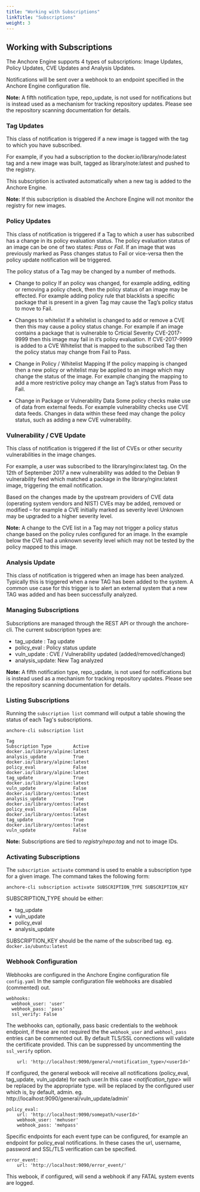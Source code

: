 ```yaml
---
title: "Working with Subscriptions"
linkTitle: "Subscriptions"
weight: 3
---
```


## Working with Subscriptions

The Anchore Engine supports 4 types of subscriptions: Image Updates, Policy Updates, CVE Updates and Analysis Updates.

Notifications will be sent over a webhook to an endpoint specified in the Anchore Engine configuration file.

**Note:** A fifth notification type, repo_update, is not used for notifications but is instead used as a mechanism for tracking repository updates. Please see the repository scanning documentation for details.

### Tag Updates

This class of notification is triggered if a new image is tagged with the tag to which you have subscribed.

For example, if you had a subscription to the docker.io/library/node:latest tag and a new image was built, tagged as library/note:latest and pushed to the registry.

This subscription is activated automatically when a new tag is added to the Anchore Engine.

**Note:** If this subscription is disabled the Anchore Engine will not monitor the registry for new images.

### Policy Updates

This class of notification is triggered if a Tag to which a user has subscribed has a change in its policy evaluation status. The policy evaluation status of an image can be one of two states: *Pass* or *Fail*. If an image that was previously marked as Pass changes status to Fail or vice-versa then the policy update notification will be triggered.

The policy status of a Tag may be changed by a number of methods.

- Change to policy If an policy was changed, for example adding, editing or removing a policy check, then the policy status of an image may be effected. For example adding policy rule that blacklists a specific package that is present in a given Tag may cause the Tag’s policy status to move to Fail.

- Changes to whitelist If a whitelist is changed to add or remove a CVE then this may cause a policy status change. For example if an image contains a package that is vulnerable to Crticial Severity CVE-2017-9999 then this image may fail in it’s policy evaluation. If CVE-2017-9999 is added to a CVE Whitelist that is mapped to the subscribed Tag then the policy status may change from Fail to Pass.

- Change in Policy / Whitelist Mapping If the policy mapping is changed then a new policy or whitelist may be applied to an image which may change the status of the image. For example changing the mapping to add a more restrictive policy may change an Tag’s status from Pass to Fail.

- Change in Package or Vulnerability Data Some policy checks make use of data from external feeds. For example vulnerability checks use CVE data feeds. Changes in data within these feed may change the policy status, such as adding a new CVE vulnerability.

### Vulnerability / CVE Update

This class of notification is triggered if the list of CVEs or other security vulnerabilities in the image changes.

For example, a user was subscribed to the library/nginx:latest tag. On the 12th of September 2017 a new vulnerability was added to the Debian 9 vulnerability feed which matched a package in the library/nginx:latest image, triggering the email notification.

Based on the changes made by the upstream providers of CVE data (operating system vendors and NIST) CVEs may be added, removed or modified – for example a CVE initially marked as severity level Unknown may be upgraded to a higher severity level.

**Note:** A change to the CVE list in a Tag may not trigger a policy status change based on the policy rules configured for an image. In the example below the CVE had a unknown severity level which may not be tested by the policy mapped to this image.

### Analysis Update

This class of notification is triggered when an image has been analyzed. Typically this is triggered when a new TAG has been added to the system.
A common use case for this trigger is to alert an external system that a new TAG was added and has been successfully analyzed.

### Managing Subscriptions

Subscriptions are managed through the REST API or through the anchore-cli. The current subscription types are:

- tag_update : Tag update
- policy_eval : Policy status update
- vuln_update : CVE / Vulnerability updated (added/removed/changed)
- analysis_update: New Tag analyzed


**Note:** A fifth notification type, repo_update, is not used for notifications but is instead used as a mechanism for tracking repository updates. Please see the repository scanning documentation for details.

### Listing Subscriptions

Running the `subscription list` command will output a table showing the status of each Tag's subscriptions.

```
anchore-cli subscription list

Tag                                                            Subscription Type        Active        
docker.io/library/alpine:latest                                analysis_update          True          
docker.io/library/alpine:latest                                policy_eval              False         
docker.io/library/alpine:latest                                tag_update               True          
docker.io/library/alpine:latest                                vuln_update              False         
docker.io/library/centos:latest                                analysis_update          True          
docker.io/library/centos:latest                                policy_eval              False         
docker.io/library/centos:latest                                tag_update               True          
docker.io/library/centos:latest                                vuln_update              False  
```

**Note:** Subscriptions are tied to *registry/repo:tag* and not to image IDs.

### Activating Subscriptions

The `subscription activate` command is used to enable a subscription type for a given image. The command takes the following form:

`anchore-cli subscription activate SUBSCRIPTION_TYPE SUBSCRIPTION_KEY`

SUBSCRIPTION_TYPE should be either: 

- tag_update
- vuln_update
- policy_eval
- analysis_update

SUBSCRIPTION_KEY should be the name of the subscribed tag. eg. `docker.io/ubuntu:latest`

### Webhook Configuration

Webhooks are configured in the Anchore Engine configuration file `config.yaml` In the sample configuration file webhooks are disabled (commented) out.

```
webhooks:
  webhook_user: 'user'
  webhook_pass: 'pass'
  ssl_verify: False
```

The webhooks can, optionally, pass basic credentials to the webhook endpoint, if these are not required the the `webhook_user` and `webhool_pass` entries can be commented out. By default TLS/SSL connections will validate the certificate provided. This can be suppressed by uncommenting the `ssl_verify` option.

``` general:
    url: 'http://localhost:9090/general/<notification_type>/<userId>'
```

If configured, the general webook will receive all notifications (policy_eval, tag_update, vuln_update) for each user.In this case *<notification_type>* will be replaced by the appropriate type. will be replaced by the configured user which is, by default, admin. eg. http://localhost:9090/general/vuln_update/admin'

```
policy_eval:
    url: 'http://localhost:9090/somepath/<userId>'
    webhook_user: 'mehuser'
    webhook_pass: 'mehpass'
```

Specific endpoints for each event type can be configured, for example an endpoint for policy_eval notifications. In these cases the url, username, password and SSL/TLS verification can be specified.

```
error_event:
    url: 'http://localhost:9090/error_event/'
```

This webook, if configured, will send a webhook if any FATAL system events are logged.




